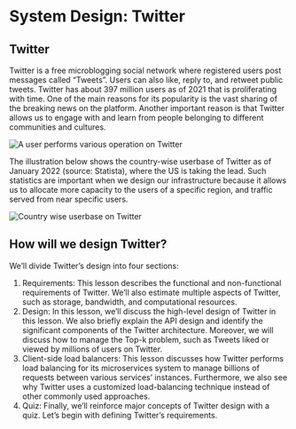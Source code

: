 # System Design: Twitter

## Twitter
Twitter is a free microblogging social network where registered users post messages called “Tweets”. Users can also like, reply to, and retweet public tweets. Twitter has about 397 million users as of 2021 that is proliferating with time. One of the main reasons for its popularity is the vast sharing of the breaking news on the platform. Another important reason is that Twitter allows us to engage with and learn from people belonging to different communities and cultures.

![A user performs various operation on Twitter](./operations.jpg)

The illustration below shows the country-wise userbase of Twitter as of January 2022 (source: Statista), where the US is taking the lead. Such statistics are important when we design our infrastructure because it allows us to allocate more capacity to the users of a specific region, and traffic served from near specific users.

![Country wise userbase on Twitter](./stats.jpg)

## How will we design Twitter?
We’ll divide Twitter’s design into four sections:

1. Requirements: This lesson describes the functional and non-functional requirements of Twitter. We’ll also estimate multiple aspects of Twitter, such as storage, bandwidth, and computational resources.
2. Design: In this lesson, we’ll discuss the high-level design of Twitter in this lesson. We also briefly explain the API design and identify the significant components of the Twitter architecture. Moreover, we will discuss how to manage the Top-k problem, such as Tweets liked or viewed by millions of users on Twitter.
3. Client-side load balancers: This lesson discusses how Twitter performs load balancing for its microservices system to manage billions of requests between various services’ instances. Furthermore, we also see why Twitter uses a customized load-balancing technique instead of other commonly used approaches.
4. Quiz: Finally, we’ll reinforce major concepts of Twitter design with a quiz.
Let’s begin with defining Twitter’s requirements.
